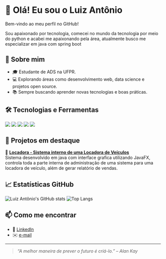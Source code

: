 # 👋 Olá! Eu sou o Luiz Antônio

Bem-vindo ao meu perfil no GitHub!

Sou apaixonado por tecnologia, comecei no mundo da tecnologia por meio do python e acabei me apaixonando pela área, atualmente busco me especializar em java com spring boot

## 🚀 Sobre mim

- 🎓 Estudante de ADS na UFPR.
- 💻 Explorando áreas como desenvolvimento web, data science e projetos open source.
- 📚 Sempre buscando aprender novas tecnologias e boas práticas.

## 🛠️ Tecnologias e Ferramentas

<img src="https://img.shields.io/badge/HTML5-E34F26?style=for-the-badge&logo=html5&logoColor=white" />
<img src="https://img.shields.io/badge/CSS3-1572B6?style=for-the-badge&logo=css3&logoColor=white" />
<img src="https://img.shields.io/badge/JavaScript-F7DF1E?style=for-the-badge&logo=javascript&logoColor=black" />
<img src="https://img.shields.io/badge/Python-3776AB?style=for-the-badge&logo=python&logoColor=white" />
<img src="https://img.shields.io/badge/Git-F05032?style=for-the-badge&logo=git&logoColor=white" />

## 📂 Projetos em destaque

🔹 [**Locadora - Sistema interno de uma Locadora de Veículos**](https://github.com/luizantonio0/NomeDoProjeto1)  
Sistema desenvolvido em java com interface grafica utilizando JavaFX, controla toda a parte interna de administração 
de uma sistema para uma locadora de veículo, além de gerar relatório de vendas.

## 📈 Estatísticas GitHub

![Luiz Antônio's GitHub stats](https://github-readme-stats.vercel.app/api?username=luizantonio0&show_icons=true&theme=dracula)
![Top Langs](https://github-readme-stats.vercel.app/api/top-langs/?username=luizantonio0&layout=compact&theme=dracula)

## 📫 Como me encontrar

- 💼 [LinkedIn](https://www.linkedin.com/in/luiz-ant%C3%B4nio-gon%C3%A7alves-a77880313/)
- ✉️ [e-mail](antonio.luiz@ufpr.br) 

---

> _“A melhor maneira de prever o futuro é criá-lo.” – Alan Kay_



<!--
**luizantonio0/luizantonio0** is a ✨ _special_ ✨ repository because its `README.md` (this file) appears on your GitHub profile.

Here are some ideas to get you started:

- 🔭 I’m currently working on ...
- 🌱 I’m currently learning ...
- 👯 I’m looking to collaborate on ...
- 🤔 I’m looking for help with ...
- 💬 Ask me about ...
- 📫 How to reach me: ...
- 😄 Pronouns: ...
- ⚡ Fun fact: ...
-->
